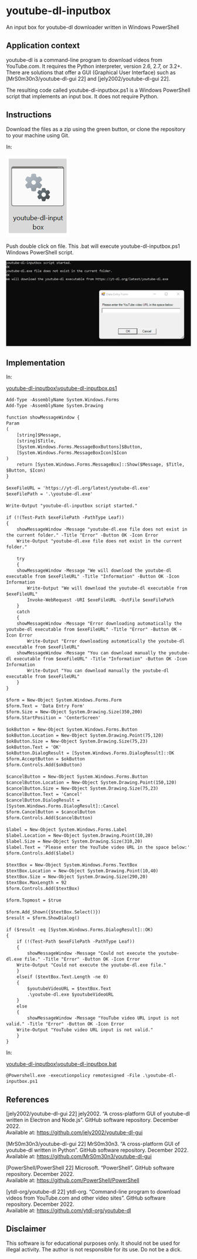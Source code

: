 # youtube-dl-inputbox
An input box for youtube-dl downloader written in Windows PowerShell
## Application context
youtube-dl is a command-line program to download videos from YouTube.com. It requires the Python interpreter, version 2.6, 2.7, or 3.2+. There are solutions that offer a GUI (Graphical User Interface) such as [MrS0m30n3/youtube-dl-gui 22] and [jely2002/youtube-dl-gui 22].  

The resulting code called youtube-dl-inputbox.ps1 is a Windows PowerShell script that implements an input box. It does not require Python.
## Instructions
Download the files as a zip using the green button, or clone the repository to your machine using Git.  

In:  

![Run .bat](images/run_bat.png)  

Push double click on file. This .bat will execute youtube-dl-inputbox.ps1 Windows PowerShell script.  

![Input box](images/input_box.png)  
## Implementation
In:  

[youtube-dl-inputbox\youtube-dl-inputbox.ps1](youtube-dl-inputbox.ps1)  
```
Add-Type -AssemblyName System.Windows.Forms
Add-Type -AssemblyName System.Drawing

function showMessageWindow {
Param
(
    [string]$Message, 
    [string]$Title, 
    [System.Windows.Forms.MessageBoxButtons]$Button, 
    [System.Windows.Forms.MessageBoxIcon]$Icon
)
    return [System.Windows.Forms.MessageBox]::Show($Message, $Title, $Button, $Icon)
}

$exeFileURL = 'https://yt-dl.org/latest/youtube-dl.exe'
$exeFilePath = '.\youtube-dl.exe'

Write-Output "youtube-dl-inputbox script started."

if (!(Test-Path $exeFilePath -PathType Leaf))
{
    showMessageWindow -Message "youtube-dl.exe file does not exist in the current folder." -Title "Error" -Button OK -Icon Error
    Write-Output "youtube-dl.exe file does not exist in the current folder."

    try
    {
	showMessageWindow -Message "We will download the youtube-dl executable from $exeFileURL" -Title "Information" -Button OK -Icon Information
        Write-Output "We will download the youtube-dl executable from $exeFileURL"
        Invoke-WebRequest -URI $exeFileURL -OutFile $exeFilePath
    }
    catch
    {
	showMessageWindow -Message "Error downloading automatically the youtube-dl executable from $exeFileURL" -Title "Error" -Button OK -Icon Error
        Write-Output "Error downloading automatically the youtube-dl executable from $exeFileURL"
	showMessageWindow -Message "You can download manually the youtube-dl executable from $exeFileURL" -Title "Information" -Button OK -Icon Information
        Write-Output "You can download manually the youtube-dl executable from $exeFileURL"
    }
}

$form = New-Object System.Windows.Forms.Form
$form.Text = 'Data Entry Form'
$form.Size = New-Object System.Drawing.Size(350,200)
$form.StartPosition = 'CenterScreen'

$okButton = New-Object System.Windows.Forms.Button
$okButton.Location = New-Object System.Drawing.Point(75,120)
$okButton.Size = New-Object System.Drawing.Size(75,23)
$okButton.Text = 'OK'
$okButton.DialogResult = [System.Windows.Forms.DialogResult]::OK
$form.AcceptButton = $okButton
$form.Controls.Add($okButton)

$cancelButton = New-Object System.Windows.Forms.Button
$cancelButton.Location = New-Object System.Drawing.Point(150,120)
$cancelButton.Size = New-Object System.Drawing.Size(75,23)
$cancelButton.Text = 'Cancel'
$cancelButton.DialogResult = [System.Windows.Forms.DialogResult]::Cancel
$form.CancelButton = $cancelButton
$form.Controls.Add($cancelButton)

$label = New-Object System.Windows.Forms.Label
$label.Location = New-Object System.Drawing.Point(10,20)
$label.Size = New-Object System.Drawing.Size(310,20)
$label.Text = 'Please enter the YouTube video URL in the space below:'
$form.Controls.Add($label)

$textBox = New-Object System.Windows.Forms.TextBox
$textBox.Location = New-Object System.Drawing.Point(10,40)
$textBox.Size = New-Object System.Drawing.Size(290,20)
$textBox.MaxLength = 92
$form.Controls.Add($textBox)

$form.Topmost = $true

$form.Add_Shown({$textBox.Select()})
$result = $form.ShowDialog()

if ($result -eq [System.Windows.Forms.DialogResult]::OK)
{
    if (!(Test-Path $exeFilePath -PathType Leaf))
    {
        showMessageWindow -Message "Could not execute the youtube-dl.exe file." -Title "Error" -Button OK -Icon Error
	Write-Output "Could not execute the youtube-dl.exe file."
    }
    elseif ($textBox.Text.Length -ne 0)
    {
        $youtubeVideoURL = $textBox.Text
        .\youtube-dl.exe $youtubeVideoURL
    }
    else
    {
        showMessageWindow -Message "YouTube video URL input is not valid." -Title "Error" -Button OK -Icon Error
	Write-Output "YouTube video URL input is not valid."
    }
}
```
In:  

[youtube-dl-inputbox\youtube-dl-inputbox.bat](youtube-dl-inputbox.bat)  
```
@Powershell.exe -executionpolicy remotesigned -File .\youtube-dl-inputbox.ps1
```
## References
[jely2002/youtube-dl-gui 22] jely2002. “A cross-platform GUI of youtube-dl written in Electron and Node.js”. GitHub software repository. December 2022.  
Available at: https://github.com/jely2002/youtube-dl-gui  

[MrS0m30n3/youtube-dl-gui 22] MrS0m30n3. “A cross-platform GUI of youtube-dl written in Python”. GitHub software repository. December 2022.  
Available at: https://github.com/MrS0m30n3/youtube-dl-gui  

[PowerShell/PowerShell 22] Microsoft. “PowerShell”. GitHub software repository. December 2022.  
Available at: https://github.com/PowerShell/PowerShell  

[ytdl-org/youtube-dl 22] ytdl-org. “Command-line program to download videos from YouTube.com and other video sites”. GitHub software repository. December 2022.  
Available at: https://github.com/ytdl-org/youtube-dl  

## Disclaimer
This software is for educational purposes only. It should not be used for illegal activity. The author is not responsible for its use. Do not be a dick.
